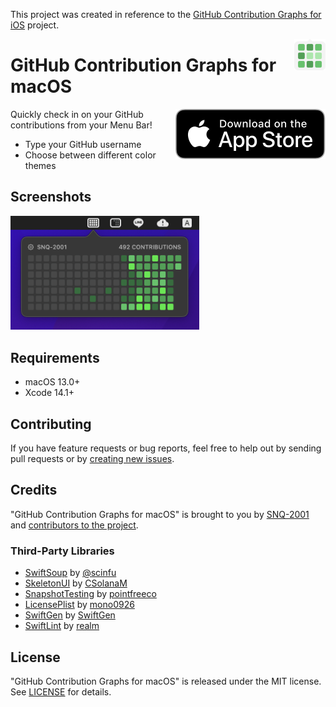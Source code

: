 This project was created in reference to the [GitHub Contribution Graphs for iOS](https://github.com/SNQ-2001/github-contributions-ios) project.

<img align="right" src=".assets/app-icon-rounded.png" width="50" alt="Contribution Graphs for GitHub">

# GitHub Contribution Graphs for macOS

<a href="https://apps.apple.com/jp/app/Contributions-Graphs-in-Menu/id1622632080"><img align="right" src=".assets/app-store-badge.svg" alt="App Store Badge"></a>

Quickly check in on your GitHub contributions from your Menu Bar!

- Type your GitHub username
- Choose between different color themes

## Screenshots

<img src=".assets/app-screenshot-1.png" width="60%" alt="App Screenshot 1">

## Requirements

- macOS 13.0+
- Xcode 14.1+

## Contributing

If you have feature requests or bug reports, feel free to help out by sending pull requests or by [creating new issues](https://github.com/SNQ-2001/github-contributions-menubar-macos/issues/new).

## Credits

"GitHub Contribution Graphs for macOS" is brought to you by [SNQ-2001](https://github.com/SNQ-2001) and [contributors to the project](https://github.com/SNQ-2001/github-contributions-menubar-macos/contributors).

### Third-Party Libraries

- [SwiftSoup](https://github.com/scinfu/SwiftSoup) by [@scinfu](https://github.com/scinfu)
- [SkeletonUI](https://github.com/CSolanaM/SkeletonUI) by [CSolanaM](https://github.com/CSolanaM)
- [SnapshotTesting](https://github.com/pointfreeco/swift-snapshot-testing) by [pointfreeco](https://github.com/pointfreeco)
- [LicensePlist](https://github.com/mono0926/LicensePlist) by [mono0926](https://github.com/mono0926)
- [SwiftGen](https://github.com/SwiftGen/SwiftGen) by [SwiftGen](https://github.com/SwiftGen)
- [SwiftLint](https://github.com/realm/SwiftLint) by [realm](https://github.com/realm)

## License

"GitHub Contribution Graphs for macOS" is released under the MIT license. See [LICENSE](LICENSE) for details.

